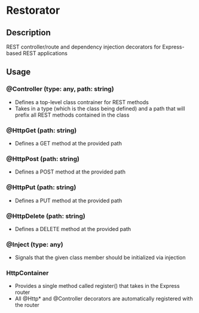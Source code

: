 # Restorator

## Description
REST controller/route and dependency injection decorators for Express-based REST applications

## Usage
### @Controller (type: any, path: string)
* Defines a top-level class contrainer for REST methods
* Takes in a type (which is the class being defined) and a path that will prefix all REST methods contained in the class

### @HttpGet (path: string)
* Defines a GET method at the provided path

### @HttpPost (path: string)
* Defines a POST method at the provided path

### @HttpPut (path: string)
* Defines a PUT method at the provided path

### @HttpDelete (path: string)
* Defines a DELETE method at the provided path

### @Inject (type: any)
* Signals that the given class member should be initialized via injection

### HttpContainer
* Provides a single method called register() that takes in the Express router
* All @Http* and @Controller decorators are automatically registered with the router
